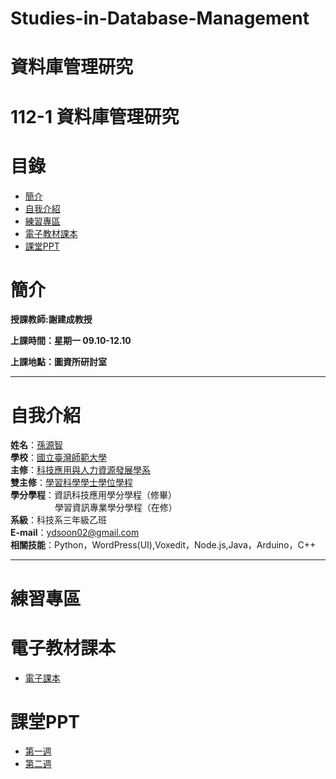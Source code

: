 # Studies-in-Database-Management
# 資料庫管理研究
# 112-1 資料庫管理研究
# 目錄
+ [簡介](https://github.com/yuancc12/Studies-in-Database-Management/blob/main/README.md#%E7%B0%A1%E4%BB%8B)
+ [自我介紹](https://github.com/yuancc12/Studies-in-Database-Management/blob/main/README.md#%E8%87%AA%E6%88%91%E4%BB%8B%E7%B4%B9)
+ [練習專區]()
+ [電子教材課本](https://github.com/yuancc12/Studies-in-Database-Management/blob/main/README.md#%E9%9B%BB%E5%AD%90%E6%95%99%E6%9D%90%E8%AA%B2%E6%9C%AC)
+ [課堂PPT](https://github.com/yuancc12/Studies-in-Database-Management/blob/main/README.md#%E8%AA%B2%E5%A0%82ppt)

# 簡介
**授課教師:謝建成教授**

**上課時間：星期一 09.10-12.10**

**上課地點：圖資所研討室**
***
# 自我介紹
**姓名**：[孫源智](https://yuancc12.github.io/web/mypages/)\
**學校**：[國立臺灣師範大學](https://www.ntnu.edu.tw/)\
**主修**：[科技應用與人力資源發展學系](https://www.tahrd.ntnu.edu.tw/)\
**雙主修**：[學習科學學士學位學程](https://www.upls.ntnu.edu.tw/)\
**學分學程**：資訊科技應用學分學程（修畢）\
&nbsp;&nbsp;&nbsp;&nbsp;&nbsp;&nbsp;&nbsp;&nbsp;&nbsp;&nbsp;&nbsp;&nbsp;&nbsp;&nbsp;&nbsp;&nbsp; &nbsp;學習資訊專業學分學程（在修）\
**系級**：科技系三年級乙班\
**E-mail**：ydsoon02@gmail.com\
**相關技能**：Python，WordPress(UI),Voxedit，Node.js,Java，Arduino，C++
***
# 練習專區
# 電子教材課本
+ [電子課本](https://moodle3.ntnu.edu.tw/pluginfile.php/1109117/mod_resource/content/1/Database%20Systems%20%20Design%2C%20Implementation%20%20Management%2013th.pdf)
# 課堂PPT
+ [第一週](https://moodle3.ntnu.edu.tw/pluginfile.php/1109126/mod_resource/content/1/1-Introduction.pdf)
+ [第二週](https://moodle3.ntnu.edu.tw/pluginfile.php/1109133/mod_resource/content/1/2-Data%20Modeling.pdf)
